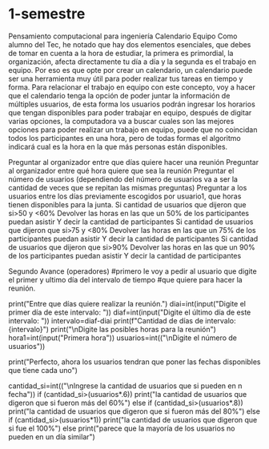 # 1-semestre
Pensamiento computacional para ingeniería
Calendario Equipo
Como alumno del Tec, he notado que hay dos elementos esenciales, que debes de tomar en cuenta a la hora de estudiar, la primera es primordial, la organización, 
afecta directamente tu día a día y la segunda es el trabajo en equipo. Por eso es que opte por crear un calendario, un calendario puede ser una herramienta muy 
útil para poder realizar tus tareas en tiempo y forma.
Para relacionar el trabajo en equipo con este concepto, voy a hacer que el calendario tenga la opción de poder juntar la información de múltiples usuarios, 
de esta forma los usuarios podrán ingresar los horarios que tengan disponibles para poder trabajar en equipo, después de digitar varias opciones, la computadora 
va a buscar cuales son las mejores opciones para poder realizar un trabajo en equipo, puede que no coincidan todos los participantes en una hora, pero de todas 
formas el algoritmo indicará cual es la hora en la que más personas están disponibles.

Preguntar al organizador entre que días quiere hacer una reunión
Preguntar al organizador entre qué hora quiere que sea la reunión
Preguntar el número de usuarios (dependiendo del número de usuarios va a ser la cantidad de veces que se repitan las mismas preguntas)
Preguntar a los usuarios entre los días previamente escogidos por usuario1, que horas tienen disponibles para la junta.
Si cantidad de usuarios que dijeron que si>50 y <60%
Devolver las horas en las que un 50% de los participantes puedan asistir
Y decir la cantidad de participantes
Si cantidad de usuarios que dijeron que si>75 y <80%
Devolver las horas en las que un 75% de los participantes puedan asistir
Y decir la cantidad de participantes
Si cantidad de usuarios que dijeron que si>90%
Devolver las horas en las que un 90% de los participantes puedan asistir
Y decir la cantidad de participantes




Segundo Avance (operadores)
#primero le voy a pedir al usuario que digite el primer y ultimo día del intervalo de tiempo
#que quiere para hacer la reunión.

print("Entre que días quiere realizar la reunión.")
diai=int(input("Digite el primer día de este intervalo: "))
diaf=int(input("Digite el último día de este intervalo: "))
intervalo=diaf-diai
print(f"Cantidad de días de intervalo: {intervalo}")
print("\nDigite las posibles horas para la reunión")
hora1=int(input("Primera hora"))
usuarios=int(("\nDigite el número de usuarios"))

print("Perfecto, ahora los usuarios tendran que poner las fechas disponibles que tiene cada uno")


cantidad_si=int(("\nIngrese la cantidad de usuarios que si pueden en n fecha"))
if (cantidad_si>(usuarios*.6))
print("la cantidad de usuarios que digeron que si fueron más del 60%")
else
if (cantidad_si>(usuarios*.8))
print("la cantidad de usuarios que digeron que si fueron más del 80%")
else
if (cantidad_si>(usuarios*1))
print("la cantidad de usuarios que digeron que si fue el 100%")
else
print("parece que la mayoría de los usuarios no pueden en un día similar")

